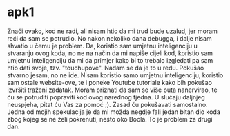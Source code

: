 # apk1

Znači ovako, kod ne radi, ali nisam htio da mi trud bude uzalud, jer moram reći da sam se potrudio. No nakon nekoliko dana debugga, i dalje nisam shvatio u čemu je problem.
Da, koristio sam umjetnu inteligenciju u stvaranju ovog koda, no ne na način da mi napiše cijeli kod, koristio sam umjetnu inteligenciju da mi da primjer kako bi to trebalo izgledati pa sam htio dati svoje,
tzv. "touchupove". Nadam se da je to u redu. Pokušao stvarno jesam, no ne ide. Nisam koristio samo umjetnu inteligenciju, koristio sam ostale website-ove, te i poneke Youtube tutoriale kako bih pokušao
izvršiti traženi zadatak. Moram priznati da sam se više puta nanervirao, te ću se potruditi popraviti kod ovog narednog tjedna. U slučaju daljnjeg neuspjeha, pitat ću Vas za pomoć ;). Zasad ću pokušavati samostalno.
Jedna od mojih spekulacija je da mi možda negdje fali jedan bitan dio koda zbog kojeg se ne želi pokrenuti, nešto oko Boola. To je problem za drugi dan.
